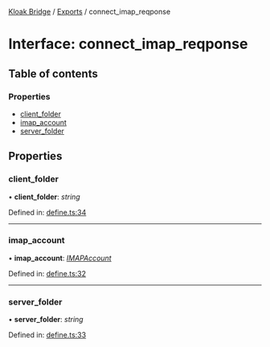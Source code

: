 [Kloak Bridge](../README.md) / [Exports](../modules.md) / connect_imap_reqponse

# Interface: connect\_imap\_reqponse

## Table of contents

### Properties

- [client\_folder](connect_imap_reqponse.md#client_folder)
- [imap\_account](connect_imap_reqponse.md#imap_account)
- [server\_folder](connect_imap_reqponse.md#server_folder)

## Properties

### client\_folder

• **client\_folder**: *string*

Defined in: [define.ts:34](https://github.com/CoNET-project/kloak-bridge/blob/19e1a59/src/define.ts#L34)

___

### imap\_account

• **imap\_account**: [*IMAPAccount*](imapaccount.md)

Defined in: [define.ts:32](https://github.com/CoNET-project/kloak-bridge/blob/19e1a59/src/define.ts#L32)

___

### server\_folder

• **server\_folder**: *string*

Defined in: [define.ts:33](https://github.com/CoNET-project/kloak-bridge/blob/19e1a59/src/define.ts#L33)

